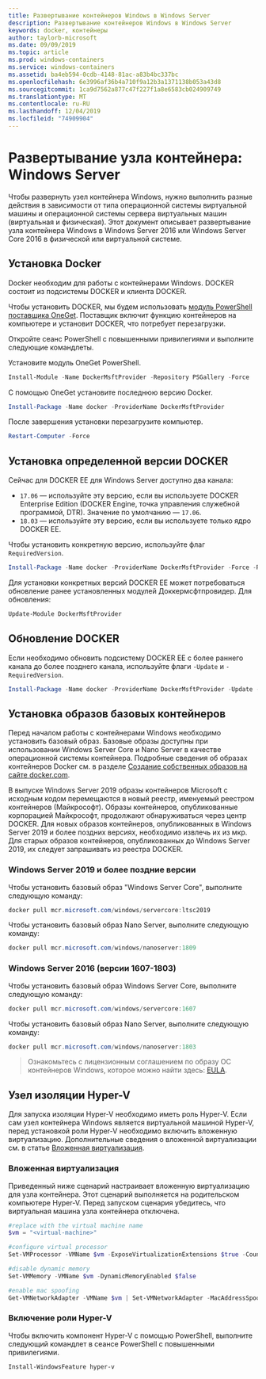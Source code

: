 ```yaml
---
title: Развертывание контейнеров Windows в Windows Server
description: Развертывание контейнеров Windows в Windows Server
keywords: docker, контейнеры
author: taylorb-microsoft
ms.date: 09/09/2019
ms.topic: article
ms.prod: windows-containers
ms.service: windows-containers
ms.assetid: ba4eb594-0cdb-4148-81ac-a83b4bc337bc
ms.openlocfilehash: 6e3996af36b4a710f9a12b3a1371138b053a43d8
ms.sourcegitcommit: 1ca9d7562a877c47f227f1a8e6583cb024909749
ms.translationtype: MT
ms.contentlocale: ru-RU
ms.lasthandoff: 12/04/2019
ms.locfileid: "74909904"
---
```

# <a name="container-host-deployment-windows-server"></a>Развертывание узла контейнера: Windows Server

Чтобы развернуть узел контейнера Windows, нужно выполнить разные действия в зависимости от типа операционной системы виртуальной машины и операционной системы сервера виртуальных машин (виртуальная и физическая). Этот документ описывает развертывание узла контейнера Windows в Windows Server 2016 или Windows Server Core 2016 в физической или виртуальной системе.

## <a name="install-docker"></a>Установка Docker

Docker необходим для работы с контейнерами Windows. DOCKER состоит из подсистемы DOCKER и клиента DOCKER.

Чтобы установить DOCKER, мы будем использовать [модуль PowerShell поставщика OneGet](https://github.com/OneGet/MicrosoftDockerProvider). Поставщик включит функцию контейнеров на компьютере и установит DOCKER, что потребует перезагрузки.

Откройте сеанс PowerShell с повышенными привилегиями и выполните следующие командлеты.

Установите модуль OneGet PowerShell.

```PowerShell
Install-Module -Name DockerMsftProvider -Repository PSGallery -Force
```

С помощью OneGet установите последнюю версию Docker.

```PowerShell
Install-Package -Name docker -ProviderName DockerMsftProvider
```

После завершения установки перезагрузите компьютер.

```PowerShell
Restart-Computer -Force
```

## <a name="install-a-specific-version-of-docker"></a>Установка определенной версии DOCKER

Сейчас для DOCKER EE для Windows Server доступно два канала:

* `17.06` — используйте эту версию, если вы используете DOCKER Enterprise Edition (DOCKER Engine, точка управления служебной программой, DTR). Значение по умолчанию — `17.06`.
* `18.03` — используйте эту версию, если вы используете только ядро DOCKER EE.

Чтобы установить конкретную версию, используйте флаг `RequiredVersion`.

```PowerShell
Install-Package -Name docker -ProviderName DockerMsftProvider -Force -RequiredVersion 18.03
```

Для установки конкретных версий DOCKER EE может потребоваться обновление ранее установленных модулей Доккермсфтпровидер. Для обновления:

```PowerShell
Update-Module DockerMsftProvider
```

## <a name="update-docker"></a>Обновление DOCKER

Если необходимо обновить подсистему DOCKER EE с более раннего канала до более позднего канала, используйте флаги `-Update` и `-RequiredVersion`.

```PowerShell
Install-Package -Name docker -ProviderName DockerMsftProvider -Update -Force -RequiredVersion 18.03
```

## <a name="install-base-container-images"></a>Установка образов базовых контейнеров

Перед началом работы с контейнерами Windows необходимо установить базовый образ. Базовые образы доступны при использовании Windows Server Core и Nano Server в качестве операционной системы контейнера. Подробные сведения об образах контейнеров Docker см. в разделе [Создание собственных образов на сайте docker.com](https://docs.docker.com/engine/tutorials/dockerimages/).

В выпуске Windows Server 2019 образы контейнеров Microsoft с исходным кодом перемещаются в новый реестр, именуемый реестром контейнеров (Майкрософт). Образы контейнеров, опубликованные корпорацией Майкрософт, продолжают обнаруживаться через центр DOCKER. Для новых образов контейнеров, опубликованных в Windows Server 2019 и более поздних версиях, необходимо извлечь их из мкр. Для старых образов контейнеров, опубликованных до Windows Server 2019, их следует запрашивать из реестра DOCKER.

### <a name="windows-server-2019-and-newer"></a>Windows Server 2019 и более поздние версии

Чтобы установить базовый образ "Windows Server Core", выполните следующую команду:

```PowerShell
docker pull mcr.microsoft.com/windows/servercore:ltsc2019
```

Чтобы установить базовый образ Nano Server, выполните следующую команду:

```PowerShell
docker pull mcr.microsoft.com/windows/nanoserver:1809
```

### <a name="windows-server-2016-versions-1607-1803"></a>Windows Server 2016 (версии 1607-1803)

Чтобы установить базовый образ Windows Server Core, выполните следующую команду:

```PowerShell
docker pull mcr.microsoft.com/windows/servercore:1607
```

Чтобы установить базовый образ Nano Server, выполните следующую команду:

```PowerShell
docker pull mcr.microsoft.com/windows/nanoserver:1803
```

> Ознакомьтесь с лицензионным соглашением по образу ОС контейнеров Windows, которое можно найти здесь: [EULA](../images-eula.md).

## <a name="hyper-v-isolation-host"></a>Узел изоляции Hyper-V

Для запуска изоляции Hyper-V необходимо иметь роль Hyper-V. Если сам узел контейнера Windows является виртуальной машиной Hyper-V, перед установкой роли Hyper-V необходимо включить вложенную виртуализацию. Дополнительные сведения о вложенной виртуализации см. в статье [Вложенная виртуализация](https://docs.microsoft.com/virtualization/hyper-v-on-windows/user-guide/nested-virtualization).

### <a name="nested-virtualization"></a>Вложенная виртуализация

Приведенный ниже сценарий настраивает вложенную виртуализацию для узла контейнера. Этот сценарий выполняется на родительском компьютере Hyper-V. Перед запуском сценария убедитесь, что виртуальная машина узла контейнера отключена.

```PowerShell
#replace with the virtual machine name
$vm = "<virtual-machine>"

#configure virtual processor
Set-VMProcessor -VMName $vm -ExposeVirtualizationExtensions $true -Count 2

#disable dynamic memory
Set-VMMemory -VMName $vm -DynamicMemoryEnabled $false

#enable mac spoofing
Get-VMNetworkAdapter -VMName $vm | Set-VMNetworkAdapter -MacAddressSpoofing On
```

### <a name="enable-the-hyper-v-role"></a>Включение роли Hyper-V

Чтобы включить компонент Hyper-V с помощью PowerShell, выполните следующий командлет в сеансе PowerShell с повышенными привилегиями.

```PowerShell
Install-WindowsFeature hyper-v
```
